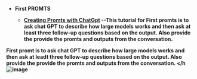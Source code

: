 - <b> First PROMTS<b>
   - [Creating Promts with ChatGpt](https://github.com/itsims007/ChatGpt)
  --This tutorial for First promts is to ask chat GPT to describe how large models works and then ask at least three follow-up questions based on the output. Also provide the provide the promts and outputs from the 
     conversation.

First promt is to ask chat GPT to describe how large models works and then ask at leadt three follow-up questions based on the output. Also provide the provide the promts and outputs from the conversation. </h
  ![image](https://github.com/itsims007/itsims007/assets/105188024/08a23f90-8705-48b9-be27-75e3e45ab246)
